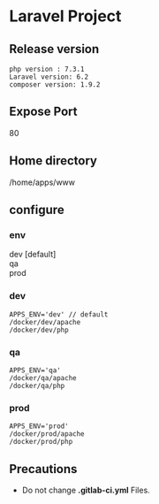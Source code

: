 # Laravel Project

## Release version
```
php version : 7.3.1
Laravel version: 6.2
composer version: 1.9.2
```

## Expose Port
80

## Home directory
/home/apps/www

## configure
### env

dev [default]
<br/>
qa
<br/> 
prod

### dev
```
APPS_ENV='dev' // default
/docker/dev/apache
/docker/dev/php
```

### qa
```
APPS_ENV='qa'
/docker/qa/apache
/docker/qa/php
```
### prod
```
APPS_ENV='prod'
/docker/prod/apache
/docker/prod/php
```

## Precautions
- Do not change **.gitlab-ci.yml** Files.